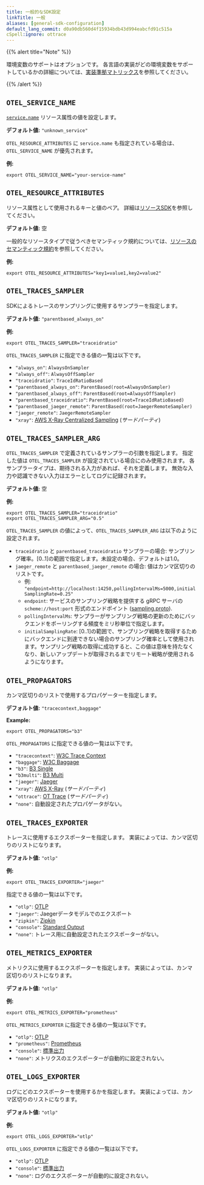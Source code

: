 ```yaml
---
title: 一般的なSDK設定
linkTitle: 一般
aliases: [general-sdk-configuration]
default_lang_commit: d0a90db560d4f15934bdb43d994eabcfd91c515a
cSpell:ignore: ottrace
---
```


{{% alert title="Note" %}}

環境変数のサポートはオプションです。
各言語の実装がどの環境変数をサポートしているかの詳細については、[実装準拠マトリックス](https://github.com/open-telemetry/opentelemetry-specification/blob/main/spec-compliance-matrix.md#environment-variables)を参照してください。

{{% /alert %}}

## `OTEL_SERVICE_NAME`

[`service.name`](/docs/specs/semconv/resource/#service) リソース属性の値を設定します。

**デフォルト値:** `"unknown_service"`

`OTEL_RESOURCE_ATTRIBUTES` に `service.name` も指定されている場合は、`OTEL_SERVICE_NAME` が優先されます。

**例:**

`export OTEL_SERVICE_NAME="your-service-name"`

## `OTEL_RESOURCE_ATTRIBUTES`

リソース属性として使用されるキーと値のペア。
詳細は[リソースSDK](/docs/specs/otel/resource/sdk#specifying-resource-information-via-an-environment-variable)を参照してください。

**デフォルト値:** 空

一般的なリソースタイプで従うべきセマンティック規約については、[リソースのセマンティック規約](/docs/specs/semconv/resource/#semantic-attributes-with-sdk-provided-default-value)を参照してください。

**例:**

`export OTEL_RESOURCE_ATTRIBUTES="key1=value1,key2=value2"`

## `OTEL_TRACES_SAMPLER`

SDKによるトレースのサンプリングに使用するサンプラーを指定します。

**デフォルト値:** `"parentbased_always_on"`

**例:**

`export OTEL_TRACES_SAMPLER="traceidratio"`

`OTEL_TRACES_SAMPLER` に指定できる値の一覧は以下です。

- `"always_on"`: `AlwaysOnSampler`
- `"always_off"`: `AlwaysOffSampler`
- `"traceidratio"`: `TraceIdRatioBased`
- `"parentbased_always_on"`: `ParentBased(root=AlwaysOnSampler)`
- `"parentbased_always_off"`: `ParentBased(root=AlwaysOffSampler)`
- `"parentbased_traceidratio"`: `ParentBased(root=TraceIdRatioBased)`
- `"parentbased_jaeger_remote"`: `ParentBased(root=JaegerRemoteSampler)`
- `"jaeger_remote"`: `JaegerRemoteSampler`
- `"xray"`:
  [AWS X-Ray Centralized Sampling](https://docs.aws.amazon.com/xray/latest/devguide/xray-console-sampling.html)
  (_サードパーティ_)

## `OTEL_TRACES_SAMPLER_ARG`

`OTEL_TRACES_SAMPLER` で定義されているサンプラーの引数を指定します。
指定した値は `OTEL_TRACES_SAMPLER` が設定されている場合にのみ使用されます。
各サンプラータイプは、期待される入力があれば、それを定義します。
無効な入力や認識できない入力はエラーとしてログに記録されます。

**デフォルト値:** 空

**例:**

```shell
export OTEL_TRACES_SAMPLER="traceidratio"
export OTEL_TRACES_SAMPLER_ARG="0.5"
```

`OTEL_TRACES_SAMPLER` の値によって、`OTEL_TRACES_SAMPLER_ARG` は以下のように設定されます。

- `traceidratio` と `parentbased_traceidratio` サンプラーの場合: サンプリング確率。[0..1]の範囲で指定します。未設定の場合、デフォルトは1.0。
- `jaeger_remote` と `parentbased_jaeger_remote` の場合: 値はカンマ区切りのリストです。
  - 例:
    `"endpoint=http://localhost:14250,pollingIntervalMs=5000,initialSamplingRate=0.25"`
  - `endpoint`: サービスのサンプリング戦略を提供する gRPC サーバの `scheme://host:port` 形式のエンドポイント ([sampling.proto](https://github.com/jaegertracing/jaeger-idl/blob/main/proto/api_v2/sampling.proto)).
  - `pollingIntervalMs`: サンプラーがサンプリング戦略の更新のためにバックエンドをポーリングする頻度をミリ秒単位で指定します。
  - `initialSamplingRate`: [0..1]の範囲で、サンプリング戦略を取得するためにバックエンドに到達できない場合のサンプリング確率として使用されます。サンプリング戦略の取得に成功すると、この値は意味を持たなくなり、新しいアップデートが取得されるまでリモート戦略が使用されるようになります。

## `OTEL_PROPAGATORS`

カンマ区切りのリストで使用するプロパゲーターを指定します。

**デフォルト値:** `"tracecontext,baggage"`

**Example:**

`export OTEL_PROPAGATORS="b3"`

`OTEL_PROPAGATORS` に指定できる値の一覧は以下です。

- `"tracecontext"`: [W3C Trace Context](https://www.w3.org/TR/trace-context/)
- `"baggage"`: [W3C Baggage](https://www.w3.org/TR/baggage/)
- `"b3"`: [B3 Single](/docs/specs/otel/context/api-propagators#configuration)
- `"b3multi"`:
  [B3 Multi](/docs/specs/otel/context/api-propagators#configuration)
- `"jaeger"`:
  [Jaeger](https://www.jaegertracing.io/docs/1.21/client-libraries/#propagation-format)
- `"xray"`:
  [AWS X-Ray](https://docs.aws.amazon.com/xray/latest/devguide/xray-concepts.html#xray-concepts-tracingheader)
  (_サードパーティ_)
- `"ottrace"`:
  [OT Trace](https://github.com/opentracing?q=basic&type=&language=) (_サードパーティ_)
- `"none"`: 自動設定されたプロパゲータがない。

## `OTEL_TRACES_EXPORTER`

トレースに使用するエクスポーターを指定します。
実装によっては、カンマ区切りのリストになります。

**デフォルト値:** `"otlp"`

**例:**

`export OTEL_TRACES_EXPORTER="jaeger"`

指定できる値の一覧は以下です。

- `"otlp"`: [OTLP][]
- `"jaeger"`: Jaegerデータモデルでのエクスポート
- `"zipkin"`: [Zipkin](https://zipkin.io/zipkin-api/)
- `"console"`: [Standard Output](/docs/specs/otel/trace/sdk_exporters/stdout/)
- `"none"`: トレース用に自動設定されたエクスポーターがない。

## `OTEL_METRICS_EXPORTER`

メトリクスに使用するエクスポーターを指定します。
実装によっては、カンマ区切りのリストになります。

**デフォルト値:** `"otlp"`

**例:**

`export OTEL_METRICS_EXPORTER="prometheus"`

`OTEL_METRICS_EXPORTER` に指定できる値の一覧は以下です。

- `"otlp"`: [OTLP][]
- `"prometheus"`:
  [Prometheus](https://github.com/prometheus/docs/blob/main/content/docs/instrumenting/exposition_formats.md)
- `"console"`: [標準出力](/docs/specs/otel/metrics/sdk_exporters/stdout/)
- `"none"`: メトリクスのエクスポーターが自動的に設定されない。

## `OTEL_LOGS_EXPORTER`

ログにどのエクスポーターを使用するかを指定します。
実装によっては、カンマ区切りのリストになります。

**デフォルト値:** `"otlp"`

**例:**

`export OTEL_LOGS_EXPORTER="otlp"`

`OTEL_LOGS_EXPORTER` に指定できる値の一覧は以下です。

- `"otlp"`: [OTLP][]
- `"console"`: [標準出力](/docs/specs/otel/logs/sdk_exporters/stdout/)
- `"none"`: ログのエクスポーターが自動的に設定されない。

[otlp]: /docs/specs/otlp/
